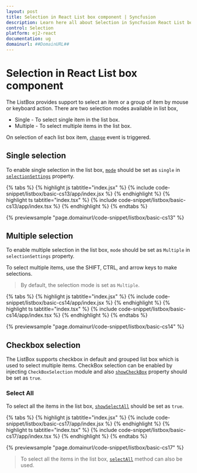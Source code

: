 ```yaml
---
layout: post
title: Selection in React List box component | Syncfusion
description: Learn here all about Selection in Syncfusion React List box component of Syncfusion Essential JS 2 and more.
control: Selection 
platform: ej2-react
documentation: ug
domainurl: ##DomainURL##
---
```


# Selection in React List box component

The ListBox provides support to select an item or a group of item by mouse or keyboard action. There are two selection modes available in list box,

* Single -  To select single item in the list box.
* Multiple -  To select multiple items in the list box.

On selection of each list box item, [`change`](https://ej2.syncfusion.com/react/documentation/api/list-box/#change) event is triggered.

## Single selection

To enable single selection in the list box, [`mode`](https://ej2.syncfusion.com/react/documentation/api/list-box/selectionSettingsModel/#mode) should be set as `single` in [`selectionSettings`](https://ej2.syncfusion.com/react/documentation/api/list-box/#selectionsettings) property.

{% tabs %}
{% highlight js tabtitle="index.jsx" %}
{% include code-snippet/listbox/basic-cs13/app/index.jsx %}
{% endhighlight %}
{% highlight ts tabtitle="index.tsx" %}
{% include code-snippet/listbox/basic-cs13/app/index.tsx %}
{% endhighlight %}
{% endtabs %}

 {% previewsample "page.domainurl/code-snippet/listbox/basic-cs13" %}

## Multiple selection

To enable multiple selection in the list box, `mode` should be set as `Multiple` in `selectionSettings` property.

To select multiple items, use the SHIFT, CTRL, and arrow keys to make selections.

> By default, the selection mode is set as `Multiple`.

{% tabs %}
{% highlight js tabtitle="index.jsx" %}
{% include code-snippet/listbox/basic-cs14/app/index.jsx %}
{% endhighlight %}
{% highlight ts tabtitle="index.tsx" %}
{% include code-snippet/listbox/basic-cs14/app/index.tsx %}
{% endhighlight %}
{% endtabs %}

 {% previewsample "page.domainurl/code-snippet/listbox/basic-cs14" %}

## Checkbox selection

The ListBox supports checkbox in default and grouped list box which is used to select multiple items. CheckBox selection can be enabled by injecting `CheckBoxSelection` module and also [`showCheckBox`](https://ej2.syncfusion.com/react/documentation/api/list-box/selectionSettingsModel/#showcheckbox) property should be set as `true`.

### Select All

To select all the items in the list box, [`showSelectAll`](https://ej2.syncfusion.com/react/documentation/api/list-box/selectionSettingsModel/#showselectall) should be set as `true`.

{% tabs %}
{% highlight js tabtitle="index.jsx" %}
{% include code-snippet/listbox/basic-cs17/app/index.jsx %}
{% endhighlight %}
{% highlight ts tabtitle="index.tsx" %}
{% include code-snippet/listbox/basic-cs17/app/index.tsx %}
{% endhighlight %}
{% endtabs %}

 {% previewsample "page.domainurl/code-snippet/listbox/basic-cs17" %}

> To select all the items in the list box, [`selectAll`](https://ej2.syncfusion.com/react/documentation/api/list-box/#selectall) method can also be used.